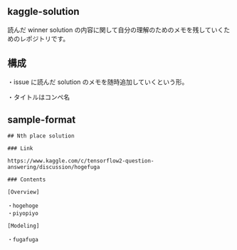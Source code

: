 ## kaggle-solution
読んだ winner solution の内容に関して自分の理解のためのメモを残していくためのレポジトリです。

## 構成
・issue に読んだ solution のメモを随時追加していくという形。

・タイトルはコンペ名


## sample-format

```
## Nth place solution

### Link

https://www.kaggle.com/c/tensorflow2-question-answering/discussion/hogefuga

### Contents

[Overview]

・hogehoge
・piyopiyo

[Modeling]

・fugafuga


```
